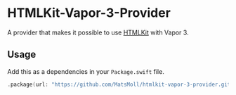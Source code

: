 # HTMLKit-Vapor-3-Provider

A provider that makes it possible to use [HTMLKit](https://github.com/vapor-community/HTMLKit) with Vapor 3.

## Usage

Add this as a dependencies in your `Package.swift` file.
```swift
.package(url: "https://github.com/MatsMoll/htmlkit-vapor-3-provider.git", from: "1.0.0-beta.2")
```
